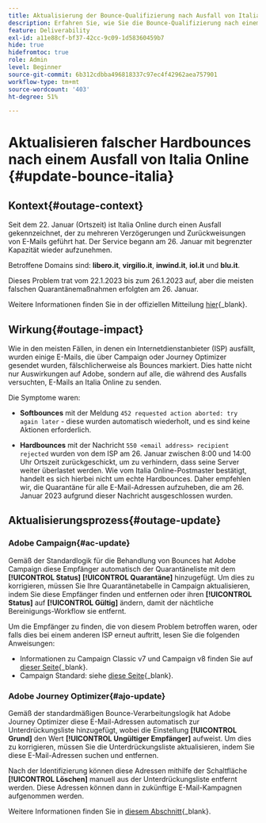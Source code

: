 ```yaml
---
title: Aktualisierung der Bounce-Qualifizierung nach Ausfall von Italia Online
description: Erfahren Sie, wie Sie die Bounce-Qualifizierung nach einem Ausfall von Italia Online aktualisieren können
feature: Deliverability
exl-id: a11e88cf-bf37-42cc-9c09-1d58360459b7
hide: true
hidefromtoc: true
role: Admin
level: Beginner
source-git-commit: 6b312cdbba496818337c97ec4f42962aea757901
workflow-type: tm+mt
source-wordcount: '403'
ht-degree: 51%

---
```


# Aktualisieren falscher Hardbounces nach einem Ausfall von Italia Online {#update-bounce-italia}

## Kontext{#outage-context}

Seit dem 22. Januar (Ortszeit) ist Italia Online durch einen Ausfall gekennzeichnet, der zu mehreren Verzögerungen und Zurückweisungen von E-Mails geführt hat. Der Service begann am 26. Januar mit begrenzter Kapazität wieder aufzunehmen.

Betroffene Domains sind: **libero.it**, **virgilio.it**, **inwind.it**, **iol.it** und **blu.it**.

Dieses Problem trat vom 22.1.2023 bis zum 26.1.2023 auf, aber die meisten falschen Quarantänemaßnahmen erfolgten am 26. Januar.

Weitere Informationen finden Sie in der offiziellen Mitteilung [hier](https://tecnologia.libero.it/avviato-il-ritorno-online-di-libero-mail-e-virgilio-mail-66832){_blank}.


## Wirkung{#outage-impact}

Wie in den meisten Fällen, in denen ein Internetdienstanbieter (ISP) ausfällt, wurden einige E-Mails, die über Campaign oder Journey Optimizer gesendet wurden, fälschlicherweise als Bounces markiert. Dies hatte nicht nur Auswirkungen auf Adobe, sondern auf alle, die während des Ausfalls versuchten, E-Mails an Italia Online zu senden.

Die Symptome waren:

* **Softbounces** mit der Meldung `452 requested action aborted: try again later` - diese wurden automatisch wiederholt, und es sind keine Aktionen erforderlich.

* **Hardbounces** mit der Nachricht `550 <email address> recipient rejected` wurden von dem ISP am 26. Januar zwischen 8:00 und 14:00 Uhr Ortszeit zurückgeschickt, um zu verhindern, dass seine Server weiter überlastet werden. Wie vom Italia Online-Postmaster bestätigt, handelt es sich hierbei nicht um echte Hardbounces. Daher empfehlen wir, die Quarantäne für alle E-Mail-Adressen aufzuheben, die am 26. Januar 2023 aufgrund dieser Nachricht ausgeschlossen wurden.

## Aktualisierungsprozess{#outage-update}

### Adobe Campaign{#ac-update}

Gemäß der Standardlogik für die Behandlung von Bounces hat Adobe Campaign diese Empfänger automatisch der Quarantäneliste mit dem **[!UICONTROL Status]** **[!UICONTROL Quarantäne]** hinzugefügt. Um dies zu korrigieren, müssen Sie Ihre Quarantänetabelle in Campaign aktualisieren, indem Sie diese Empfänger finden und entfernen oder ihren **[!UICONTROL Status]** auf **[!UICONTROL Gültig]** ändern, damit der nächtliche Bereinigungs-Workflow sie entfernt.

Um die Empfänger zu finden, die von diesem Problem betroffen waren, oder falls dies bei einem anderen ISP erneut auftritt, lesen Sie die folgenden Anweisungen:

* Informationen zu Campaign Classic v7 und Campaign v8 finden Sie auf [dieser Seite](https://experienceleague.adobe.com/docs/campaign-classic/using/sending-messages/monitoring-deliveries/understanding-quarantine-management.html?lang=en#unquarantine-bulk){_blank}.
* Campaign Standard: siehe [diese Seite](https://experienceleague.adobe.com/docs/campaign-standard/using/testing-and-sending/monitoring-messages/understanding-quarantine-management.html?lang=en#unquarantine-bulk){_blank}.

### Adobe Journey Optimizer{#ajo-update}

Gemäß der standardmäßigen Bounce-Verarbeitungslogik hat Adobe Journey Optimizer diese E-Mail-Adressen automatisch zur Unterdrückungsliste hinzugefügt, wobei die Einstellung **[!UICONTROL Grund]** den Wert **[!UICONTROL Ungültiger Empfänger]** aufweist. Um dies zu korrigieren, müssen Sie die Unterdrückungsliste aktualisieren, indem Sie diese E-Mail-Adressen suchen und entfernen.

Nach der Identifizierung können diese Adressen mithilfe der Schaltfläche **[!UICONTROL Löschen]** manuell aus der Unterdrückungsliste entfernt werden. Diese Adressen können dann in zukünftige E-Mail-Kampagnen aufgenommen werden.

Weitere Informationen finden Sie in [diesem Abschnitt](https://experienceleague.adobe.com/docs/journey-optimizer/using/configuration/monitor-reputation/manage-suppression-list.html#remove-from-suppression-list){_blank}.

